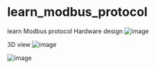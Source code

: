 # learn_modbus_protocol
learn Modbus protocol
Hardware design
![image](https://github.com/user-attachments/assets/3ed4abbc-cff3-4db1-84f3-10b994b7587c)

3D view
![image](https://github.com/user-attachments/assets/831bbb53-e67a-4dc8-aae4-0f129c0b3def)

![image](https://github.com/user-attachments/assets/d59ad748-920c-4ee0-b6fd-1777de8eb901)
